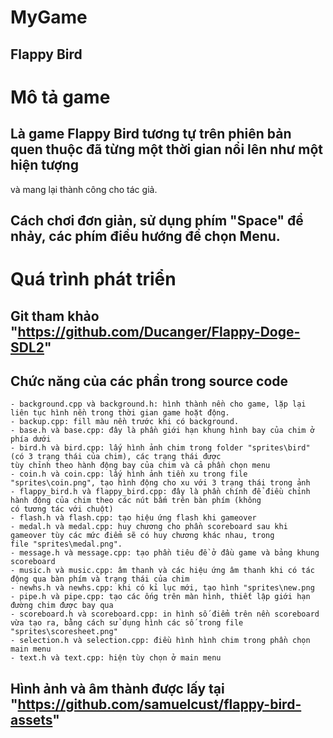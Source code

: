# MyGame
  ## Flappy Bird
# Mô tả game
  ## Là game Flappy Bird tương tự trên phiên bản quen thuộc đã từng một thời gian nổi lên như một hiện tượng 
  và mang lại thành công cho tác giả.
  ## Cách chơi đơn giản, sử dụng phím "Space" để nhảy, các phím điều hướng để chọn Menu.
# Quá trình phát triển 
  ## Git tham khảo "https://github.com/Ducanger/Flappy-Doge-SDL2"
  ## Chức năng của các phần trong source code
    - background.cpp và background.h: hình thành nền cho game, lặp lại liên tục hình nền trong thời gian game hoặt động.
    - backup.cpp: fill màu nền trước khi có background.
    - base.h và base.cpp: đây là phần giới hạn khung hình bay của chim ở phía dưới
    - bird.h và bird.cpp: lấy hình ảnh chim trong folder "sprites\bird" (có 3 trạng thái của chim), các trạng thái được 
    tùy chỉnh theo hành động bay của chim và cả phần chọn menu
    - coin.h và coin.cpp: lấy hình ảnh tiền xu trong file "sprites\coin.png", tạo hình động cho xu với 3 trạng thái trong ảnh 
    - flappy_bird.h và flappy_bird.cpp: đây là phần chính để điều chỉnh hành động của chim theo các nút bấm trên bàn phím (không 
    có tương tác với chuột)
    - flash.h và flash.cpp: tạo hiệu ứng flash khi gameover
    - medal.h và medal.cpp: huy chương cho phần scoreboard sau khi gameover tùy các mức điểm sẽ có huy chương khác nhau, trong 
    file "sprites\medal.png".
    - message.h và message.cpp: tạo phần tiêu đề ở đầu game và bảng khung scoreboard
    - music.h và music.cpp: âm thanh và các hiệu ứng âm thanh khi có tác động qua bàn phím và trạng thái của chim 
    - newhs.h và newhs.cpp: khi có kỉ lục mới, tạo hình "sprites\new.png
    - pipe.h và pipe.cpp: tạo các ống trên màn hình, thiết lập giới hạn đường chim được bay qua
    - scoreboard.h và scoreboard.cpp: in hình số điểm trên nền scoreboard vừa tạo ra, bằng cách sử dụng hình các số trong file
    "sprites\scoresheet.png"
    - selection.h và selection.cpp: điều hình hình chim trong phần chọn main menu
    - text.h và text.cpp: hiện tùy chọn ở main menu
  ## Hình ảnh và âm thành được lấy tại "https://github.com/samuelcust/flappy-bird-assets"
